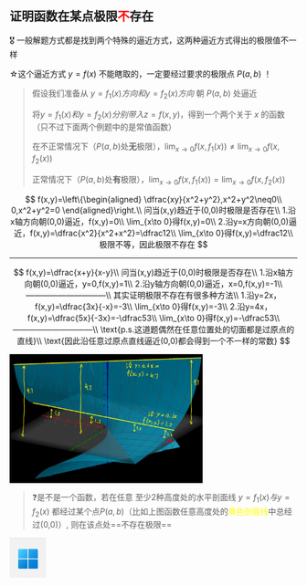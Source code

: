 ## 证明函数在某点极限<font color=red>不</font>存在

:medal_military: 一般解题方式都是找到两个特殊的逼近方式，这两种逼近方式得出的极限值不一样

☆这个逼近方式 $y=f(x)$ 不能瞎取的，一定要经过要求的极限点 $P(a,b)$ ！

> 假设我们准备从 $y=f_1(x)方向和y=f_2(x)方向$ 朝 $P(a,b)$ 处逼近
>
> 将$y=f_1(x)和y=f_2(x)分别带入z=f(x,y)$，得到一个两个关于 $x$ 的函数（只不过下面两个例题中的是常值函数）
>
> 在不正常情况下（$P(a,b)$处**无**极限），$\lim_{x\to 0}f(x,f_1(x)) \neq \lim_{x\to 0}f(x,f_2(x))$
>
> 正常情况下（$P(a,b)$处**有**极限），$\lim_{x\to 0}f(x,f_1(x)) = \lim_{x\to 0}f(x,f_2(x))$

$$
f(x,y)=\left\{\begin{aligned}
\dfrac{xy}{x^2+y^2},x^2+y^2\neq0\\
0,x^2+y^2=0
\end{aligned}\right.\\
问当(x,y)趋近于(0,0)时极限是否存在\\
1.沿x轴方向朝(0,0)逼近，f(x,y)=0\\
\lim_{x\to 0}得f(x,y)=0\\
2.沿y=x方向朝(0,0)逼近，f(x,y)=\dfrac{x^2}{x^2+x^2}=\dfrac12\\
\lim_{x\to 0}得f(x,y)=\dfrac12\\
极限不等，因此极限不存在
$$

------

$$
f(x,y)=\dfrac{x+y}{x-y}\\
问当(x,y)趋近于(0,0)时极限是否存在\\
1.沿x轴方向朝(0,0)逼近，y=0,f(x,y)=1\\
2.沿y轴方向朝(0,0)逼近，x=0,f(x,y)=-1\\
——————————\\
其实证明极限不存在有很多种方法\\
1.沿y=2x，f(x,y)=\dfrac{3x}{-x}=-3\\
\lim_{x\to 0}得f(x,y)=-3\\
2.沿y=4x，f(x,y)=\dfrac{5x}{-3x}=-\dfrac53\\
\lim_{x\to 0}得f(x,y)=-\dfrac53\\
——————————\\
\text{p.s.这道题偶然在任意位置处的切面都是过原点的直线}\\
\text{因此沿任意过原点直线逼近(0,0)都会得到一个不一样的常数}
$$

<img align=center src="assets/image-20220724214633467.png" alt="image-20220724214633467" style="zoom:33%;" />

> :question:是不是一个函数，若在任意 至少2种高度处的水平剖面线 $y=f_1(x)与y=f_2(x)$ 都经过某个点$P(a,b)$（比如上图函数任意高度处的<font color=yellow>黄色剖面线</font>中总经过(0,0)）, 则在该点处==不存在极限==

![image-20220731162702794](assets/image-20220731162702794.png)